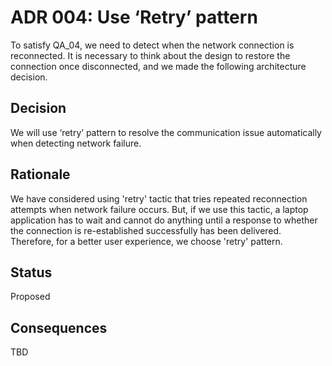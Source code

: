 # ADR 004: Use ‘Retry’ pattern  
To satisfy QA_04, we need to detect when the network connection is reconnected. It is necessary to think about the design to restore the connection once disconnected, 
and we made the following architecture decision.


## Decision
We will use ‘retry’ pattern to resolve the communication issue automatically when detecting network failure.

## Rationale
We have considered using 'retry' tactic that tries repeated reconnection attempts when network failure occurs. 
But, if we use this tactic, a laptop application has to wait and cannot do anything until a response to whether the connection is re-established successfully 
has been delivered. Therefore, for a better user experience, we choose 'retry' pattern. 
	
## Status
Proposed

## Consequences
TBD
